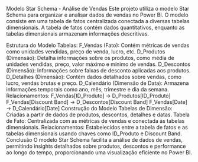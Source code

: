 Modelo Star Schema - Análise de Vendas
Este projeto utiliza o modelo Star Schema para organizar e analisar dados de vendas no Power BI. O modelo consiste em uma tabela de fatos centralizada conectada a diversas tabelas dimensionais. A tabela de fatos contém dados quantitativos, enquanto as tabelas dimensionais armazenam informações descritivas.

Estrutura do Modelo
Tabelas:
F_Vendas (Fato): Contém métricas de vendas como unidades vendidas, preço de venda, lucro, etc.
D_Produtos (Dimensão): Detalha informações sobre os produtos, como média de unidades vendidas, preço, valor máximo e mínimo de vendas.
D_Descontos (Dimensão): Informações sobre faixas de desconto aplicadas aos produtos.
D_Detalhes (Dimensão): Contém dados detalhados sobre vendas, como lucro, vendas brutas e preço.
D_Calendário (Dimensão de Data): Armazena informações temporais como ano, mês, trimestre e dia da semana.
Relacionamentos:
F_Vendas[ID_Produto] → D_Produtos[ID_Produto]
F_Vendas[Discount Band] → D_Descontos[Discount Band]
F_Vendas[Date] → D_Calendário[Date]
Construção do Modelo
Tabelas de Dimensão: Criadas a partir de dados de produtos, descontos, detalhes e datas.
Tabela de Fato: Centralizada com as métricas de vendas e conectada às tabelas dimensionais.
Relacionamentos: Estabelecidos entre a tabela de fatos e as tabelas dimensionais usando chaves como ID_Produto e Discount Band.
Conclusão
O modelo Star Schema facilita a análise de dados de vendas, permitindo insights detalhados sobre produtos, descontos e performance ao longo do tempo, proporcionando uma visualização eficiente no Power BI.
